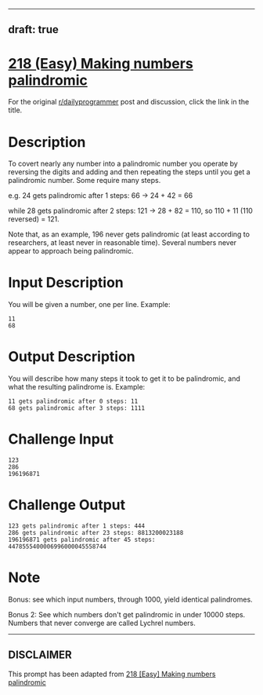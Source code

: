 ---
draft: true
----

# [218 (Easy) Making numbers palindromic](https://www.reddit.com/r/dailyprogrammer/comments/38yy9s/20150608_challenge_218_easy_making_numbers/)

For the original [r/dailyprogrammer](https://www.reddit.com/r/dailyprogrammer/) post and discussion, click the link in the title.

# Description
To covert nearly any number into a palindromic number you operate by reversing the digits and adding and then repeating the steps until you get a palindromic number. Some require many steps.

e.g. 24 gets palindromic after 1 steps: 66 -> 24 + 42 = 66

while 28 gets palindromic after 2 steps: 121 -> 28 + 82 = 110, so 110 + 11 (110 reversed) = 121.

Note that, as an example, 196 never gets palindromic (at least according to researchers, at least never in reasonable time). Several numbers never appear to approach being palindromic.

# Input Description
You will be given a number, one per line. Example:


```
11
68
```
# Output Description
You will describe how many steps it took to get it to be palindromic, and what the resulting palindrome is. Example:


```
11 gets palindromic after 0 steps: 11
68 gets palindromic after 3 steps: 1111
```
# Challenge Input

```
123
286
196196871
```
# Challenge Output

```
123 gets palindromic after 1 steps: 444
286 gets palindromic after 23 steps: 8813200023188
196196871 gets palindromic after 45 steps: 4478555400006996000045558744
```
# Note
Bonus: see which input numbers, through 1000, yield identical palindromes. 

Bonus 2: See which numbers don't get palindromic in under 10000 steps. Numbers that never converge are called Lychrel numbers. 


----
## **DISCLAIMER**
This prompt has been adapted from [218 [Easy] Making numbers palindromic](https://www.reddit.com/r/dailyprogrammer/comments/38yy9s/20150608_challenge_218_easy_making_numbers/
)
